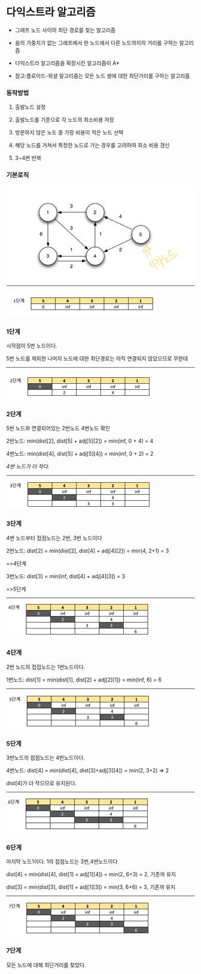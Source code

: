 # 다익스트라 알고리즘

- 그래프 노드 사이의 최단 경로를 찾는 알고리즘

- 음의 가중치가 없는 그래프에서 한 노드에서 다른 노드까지의 거리를 구하는 알고리즘

- 다익스트라 알고리즘을 확장시킨 알고리즘이 A*

- 참고:플로이드-워셜 알고리즘는 모든 노드 쌍에 대한 최단거리를 구하는 알고리즘

### 동작방법

1. 출발노드 설정

2. 출발노드를 기준으로 각 노드의 최소비용 저장

3. 방문하지 않은 노드 중 가장 비용이 적은 노드 선택

4. 해당 노드를 거쳐서 특정한 노드로 가는 경우를 고려하여 최소 비용 갱신

5. 3~4번 반복

### 

### 기본로직

![dijkstra.jpg](https://github.com/cookker/todayILearned/blob/master/algorithm/images/dijkstra.jpg?raw=true)

---

![dij-step1.png](https://github.com/cookker/todayILearned/blob/master/algorithm/images/dij-step1.png?raw=true)

### 1단계

시작점이 5번 노드이다.

5번 노드를 제외한 나머지 노드에 대한 최단경로는 아직 연결되지 않았으므로 무한대

---

![dij-step2.png](https://github.com/cookker/todayILearned/blob/master/algorithm/images/dij-step2.png?raw=true)

### 2단계

5번 노드와 연결되어있는 2번노드 4번노드 확인

2번노드: min(dist[2], dist[5] + adj[5][2]) = min(inf, 0 + 4) = 4

4번노드: min(dist[4], dist[5] + adj[5][4]) = min(inf, 0 + 2) = 2

*4번 노드가 더 작다.*

---

![dij-step3.png](https://github.com/cookker/todayILearned/blob/master/algorithm/images/dij-step3.png?raw=true)

### 3단계

4번 노드부터 접점노드는 2번, 3번 노드이다

2번노드: dist[2] = min(dist[2], dist[4] + adj[4][2]) = min(4, 2+1) = 3 

  =>4단계

3번노드: dist[3] = min(inf, dist[4] + adj[4][3]) = 3 

  =>5단계

---

![dij-step4.png](https://github.com/cookker/todayILearned/blob/master/algorithm/images/dij-step4.png?raw=true)

### 4단계

2번 노드의 접접노드는 1번노드이다.

1번노드: dist[1] = min(dist[1], dist[2] + adj[2][1]) = min(inf, 6) = 6

---

![dij-step5.png](https://github.com/cookker/todayILearned/blob/master/algorithm/images/dij-step5.png?raw=true)

### 5단계

3번노드의 접점노드는 4번노드이다.

4번노드: dist[4] = min(dist[4], dist[3]+adj[3][4]) = min(2, 3+2) => 2

dist[4]가 더 작으므로 유지된다.

---

![dij-step6.png](https://github.com/cookker/todayILearned/blob/master/algorithm/images/dij-step6.png?raw=true)

### 6단계

마지막 노드1이다. 1의 접점노드는 3번,4번노드이다

dist[4] = min(dist[4], dist[1] + adj[1][4])  = min(2, 6+3) = 2, 기존꺼 유지

dist[3] = min(dist[3], dist[1] + adj[1][3]) = min(3, 6+6) = 3, 기존꺼 유지

---

![dij-step7.png](https://github.com/cookker/todayILearned/blob/master/algorithm/images/dij-step7.png?raw=true)

### 7단계

모든 노드에 대해 최단거리를 찾았다.
